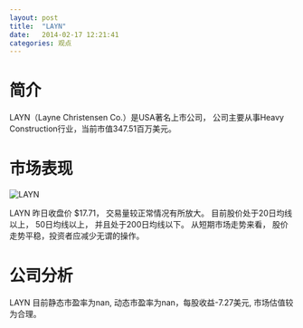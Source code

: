 ```yaml
---
layout: post
title:  "LAYN"
date:   2014-02-17 12:21:41
categories: 观点
---
```


# 简介
LAYN（Layne Christensen Co.）是USA著名上市公司，
公司主要从事Heavy Construction行业，当前市值347.51百万美元。

# 市场表现

![LAYN](http://finviz.com/chart.ashx?t=LAYN&ty=c&ta=1&p=d&s=l)

LAYN 昨日收盘价 $17.71，
交易量较正常情况有所放大。
目前股价处于20日均线以上，
50日均线以上，
并且处于200日均线以下。
从短期市场走势来看，
股价走势平稳，投资者应减少无谓的操作。

# 公司分析
LAYN 目前静态市盈率为nan, 动态市盈率为nan，每股收益-7.27美元,
市场估值较为合理。
